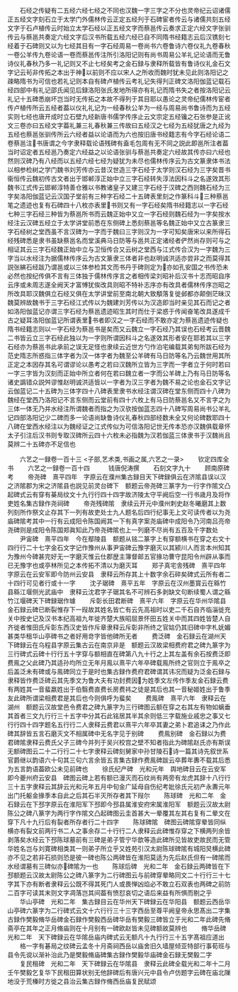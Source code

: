 <!-- { "loadSidebar": true } -->
　　石经之传疑有二五经六经七经之不同也汉魏一字三字之不分也灵帝纪云诏诸儒正五经文字刻石立于太学门外儒林传云正定五经刋于石碑宦者传云与诸儒共刻五经文字于石卢植传云时始立太学石经以正五经文字而蔡邕传云奏求正定六经文字张驯传云与蔡邕共奏定六经文字后汉书所载五经六经已自不同隋书经籍志云后汉镌刻七经着于石碑则又以为七经其目有一字石经周易一卷尚书六卷鲁诗六卷仪礼九卷春秋一卷公羊传九卷论语一卷而蔡邕传注所引洛阳记则有尚书周易公羊礼记论语而无鲁诗仪礼春秋乃多一礼记则又不止七经矣考之金石録与隶释所载皆有鲁诗仪礼金石文字记云茍非传拓之本出于神以前则不应以宋人之所收而魏时犹未见此则洛阳记之疎略隋书为可信也若礼记则本自有碑卢植传云考礼记失得刋正碑文洛阳伽蓝记载石经四部中有礼记邵氏闻见后録洛阳张氏发地所得亦有礼记而隋书失之者按洛阳记云礼记十五碑悉崩坏岂当时无传拓之本故不得列于其目耶以愚论之灵帝纪儒林传宦者传卢植传所云五经者葢以仪礼礼记为一经春秋公羊为一经与周易尚书鲁诗而为五经实则七经也唐开成时立石壁九经新唐书儒学传序止云文宗定五经镵之石张参是正讹文三卷亦曰五经文字葢礼兼三礼春秋兼三传故曰五经汉之七经为五经犹唐之九经为五经也蔡邕张驯传所云六经者益以论语而为六也按旧唐书经籍志有今字石经论语二卷蔡邕注书唐谓之今字隶释载论语残碑有盍毛包周有无不同之説此即邕所注者葢当时诏定者五经邕乃奏定六经益之以论语张驯与蔡邕共奏定六经故其传亦曰六经也然则汉碑乃有八经而以五经六经七经为疑犹为未尽也儒林传序云为古文篆隶体书法以相参检树之学门魏书刘芳传亦云昔汉世造三字石经于太学则汉石经为三字矣晋书衞恒传云魏初传古文者出于邯郸淳正始中立三字石经转失淳法因科斗之名遂效其形魏书江式传云邯郸淳特善仓雅以书教诸皇子又建三字石经于汉碑之西则魏石经为三字矣洛阳伽蓝记云汉国子堂前有三种字石经二十五碑表里刻之作篆科斗三种蔡邕笔之遗迹也复有石碑四十八枚亦表里书则又有一字石经矣隋书经籍志以一字石经七种三字石经三种皆为蔡邕所书而云魏正始中又立一字石经则魏石经为一字矣按水经注云汉碑五经立于太学讲堂前悉在东侧碑上悉刻蔡邕等名魏正始中又立古篆隶三字石经树之堂西虽不言汉碑为一字而于魏曰三字则汉为一字可知矣唐宋以来所得石经残碑悉是隶书虽缺蔡邕名而堂溪典马日防等与邕共正定诸经者俨然尚存则可与之相证其云三字石经魏正始中立与卫恒传合又云树之堂西与江式传合汉为一字魏为三字当以水经注为据儒林传序云为古文篆隶三体者非也赵明诚洪适亦尝非之而莫得其説张縯石经跋乃谓邕或以三体参检其文而书丹于碑则定为亦如孔安国之书传恐未必然也按纪传俱不言有三体独于儒林传序言之者相传梁刘昭补后汉书十志而昭自序云序或未周志遂全阙天才富愽犹俟改具则昭不特补志序亦有改具者儒林传序岂昭之所改具耶汉魏俱立石经又俱在太学讲堂前至南北朝大致頺落复徙邺都亦颠倒茫昧汉魏莫辨故魏书于三字石经江式传以为魏建刘芳传以为汉造即当时亲见其石而记之者如洛阳伽蓝记亦谓三字石经为蔡邕遗迹昭生其时而仕于梁惑于传闻奋笔改具遂成千古之疑耳洛阳伽蓝记所谓表里书者即汉之一字石经而不敢亦定为蔡邕遗迹传疑也隋书经籍志则以一字石经为蔡邕书是矣而又云魏立一字石经乃其误也石经考云晋魏二书皆云立三字石经此独以为一字则所谓因科斗之名遂效其形者安在耶若其以三字石经亦为蔡邕书此承前之误无足怪也隶续云近世方勺作泊宅编载其弟匋所跋石经为范史隋志所惑指三体字者为汉一体字者为魏至公羊碑有马日防等名乃云魏世用其所正定之本因存其名可谓谬论以愚考之若曰汉魏所立皆为三字而一字者立于何时若曰一字三字皆为汉刻而正始中所立者何在若曰魏立者一字而公羊碑上乃有马日防等名诸史譌错众説舛谬惟赵明诚洪适皆以一字者为汉三字者为魏不易之论也金石文字记云伽蓝记二十五碑为三体字四十八碑表里隶书水经注谓汉碑在堂东侧而四十八碑为魏经在堂西乃洛阳记不言东侧而云堂前有四十六枚上有马日防蔡邕名又不言字之为三体一体无乃并水经注所谓魏者而指之为汉欤按伽蓝志四十八碑写周易尚书公羊礼记四部洛阳记少二碑而多一论语尚缺鲁诗仪礼春秋四部经数未全又何论碑数耶四十八碑在堂西水经注以为魏经证之江式传似为可信洛阳记世无传本恐亦汉魏俱载章怀太子引注后汉书则专取汉碑所云四十六枚未必指魏为汉若伽蓝三体隶书于汉魏尚且莫辨二十五碑亦不足信也









　　六艺之一録卷一百十三
<子部,艺术类,书画之属,六艺之一录>
　　钦定四库全书
　　六艺之一録卷一百十四　　　钱唐倪涛撰
　　石刻文字九十
　　顾南原碑考
　　帝尧碑　熹平四年　字原云在濮州集古録目天下碑録俱云在济隂县误以汉之济隂郡为宋之济隂县也説见前灵台碑下　额题云帝尧碑三篆字为一行字作隂文凸起碑式云有穿有棊局纹文十九行行四十四字故济陵太守平阙后空一行书歳月及将作吏姓名集古録作尧祠碑
　　帝尧残碑隂　隶续云开元中濮州刺史赵冬曦磨其上数列刻所作祭文止存其下一列有故吏处士九人题名后四行纪事无上文可读传者以为尧庙碑隂考其中一行有云成阳令陈国阙其一下有真字案尧庙碑中成阳令乃河南吕亮帝尧碑则是成阳令陈国郑眞知此乃帝尧碑隂也上一列磨不尽尚有五百及千字数处
　　尹宙碑　熹平四年　今在鄢陵县　额题从铭二篆字上有穿额横书在穿之右文十四行行二十七字金石文字记作豫州从事尹宙碑云豫字磨灭以其颍川人而言本州知其为豫州今碑甚完好无一字磨灭惟云仕郡歴主簿督邮五官掾功曹守昆阳令州辟从事而已无豫字也或亭林所见之本传拓不清以为磨灭耳
　　郑子真宅舎残碑　熹平四年　字原云在云安军即今防州云安县　隶释云所存其上十数字余石碎矣碑式云所有者二十四行可见者行或十一字
　　沈子琚碑　熹平五年　字原云在汉州墨寳云在緜竹县緜江堰侧光武庙中　隶释云沈君字子琚其名不可辨石多剥缺文句断续蜀人谓之緜竹江堰碑天下碑録琚作璩
　　斥彰长田君断碑　熹平六年　字原云在华州华隂县　金石録云碑已断裂惟存下一叚故其姓名皆亡有云先高祖时以吏二千石自齐临淄徙充关中按史记及汉书本纪高祖九年徙齐楚大族昭屈景怀田五姓关中而其四姓皆楚人自齐徙者惟田氏斥彰东西汉史皆作斥章隶释云斥彰非所终之官姑仍其旧碑中字札妩媚甚类华租华山亭碑书之者好用竒字皆他碑所无者
　　费泛碑　金石録云在湖州天下碑録云在乌程县字原云集古云在南京非是　额题云汉故梁相费府君之碑九篆字为三行碑式云碑十行行五十字穿与额相直在碑第八九十行之上其左盖有余石按费泛即费鳯之父此碑乃其适孙均所立无年月鳯以熹平六年卒碑载鳯所终之官则立于鳯卒之后盖泛未有碑或与鳯碑同立于是时也集古録作费府君碑谓其讳况而疑为泛金石録与隶释皆作费泛碑云其先季文为鲁大夫有功封费因为姓季文左传作季友金石録云费有两姓其一音蜚嬴姓出于伯翳费直费长房费祎之徒是其后也其一音秘姬姓出于鲁季友此碑所谓梁相费君是其后也今则俱呼为蜚矣
　　费鳯碑　熹平六年　隶释云在湖州　额题云汉故堂邑令费君之碑九篆字为三行碑图云额在穿之右其左有物如螭垂其首者三文九行行三十五字中分其石此铭居其半其余则低三字载施业戚忠之事又七行行四十四字题名五行行二人隶释云费君以熹平六年卒其妻之弟卜君追诔之乃作此碑其辞皆五言石磨灭文不相属碑中无名字见于别碑
　　费鳯别碑　金石録以为费君碑隂隶释云费氏父子三碑今并列于吴兴校宫之壁不知者指此为碑隂赵氏亦有斯误无额碑图云二十二行行二十七字隶释云碑刻舅家中孙甘陵石诗一篇其诗先叙世系官爵继以韵语六十句其三句六言余皆五言集古録作费鳯碑跋云卒葬年夀不载其后悉为五言韵语葢欧公未见前碑也
　　徐氏纪产碑　光和元年　舆地碑目云在云安军即今夔州府云安县　碑图云碑上若有额已漫灭而石纹尚有两旁有龙虎其辞十八行行三十五字隶释云其辞云光和元年五月中旬金广延母自伤纪考妣徐氏元初产永夀元年出门托躯金掾季本自此之后其石半灭所存者其下叚尔
　　陈球碑　光和二年　金石録云在下邳字原云在淮阳军下邳即今邳县属淮安府宋属淮阳军　额题云汉故太尉陈公之碑八篆字为两行字作隂文凸起碑图云圭首甚大一晕覆其左其右复有二晕文在穿下凡十九行后有裂者所存者行二十四字
　　陈球碑隂　碑图云碑隂穿晕皆同纵横亦有裂文前两行书二人之事余存二十行行二人隶释云此碑惟存穿之下横两列余皆剥落矣水经云下邳陈球墓前有三碑是弟子管宁华歆等造此碑所见皆故吏故民而无管华姓名岂与刘寛碑相类其一则弟子所立乎又姓苑引汉太尉陈球碑隂有城阳炅横此碑亦不见之若非石损则恐是彼一碑也陈公两碑皆在淮阳莫适为先后赵氏但有一碑隂而水经谓墓有三碑似亦碑隂为一也
　　陈球后碑　光和二年　金石録云两碑皆在下邳额题云汉故太尉陈公之碑八篆字为二行碑图云与前碑穿晕略同文二十行行三十七字其下亦有断者隶释云公既不得其死门人或畏惮凶焰必不敢立石双表也两碑之前防二百字可读其末则文字凋落岂其间葢有愤怼哀切之语后来益有所惧而剔之乎
　　华山亭碑　光和二年　集古録目云在华州天下碑録云在华阳县　额题云西岳华山亭碑六篆字为二行碑式云文十六行行三十三字西岳至尊平阙皇帝永思髙出二字集古録作樊毅脩华岳碑金石録作樊毅西岳碑华岳有樊毅三碑皆立于光和二年此碑先脩斋亭在其年之正月脩庙则在十月别有一碑欧赵皆未见碑额故莫辨也
　　脩华岳碑　光和二年　天下碑録云在华隂岳庙内碑式云无额凡十九行行三十五字髙祖应道出
　　格一字有碁局之纹碑云孟冬十月斋祠西岳以庙舍旧久墙屋倾亚特部行事荀班与县令先谠以渐补治此乃是樊毅脩庙碑集古録作樊毅华庙碑金石録无樊毅二字
　　复民租碑　光和二年　天下碑録云在华隂县　隶释云此碑全载光和二年十二月壬午樊毅乞复华下民租田算状别无他辞碑后有唐兴元中县令卢仿题字云碑在庙北隟地没于荒榛时方徙之县治云集古録作脩西岳庙复民赋颂
